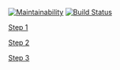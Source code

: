 [![Maintainability](https://api.codeclimate.com/v1/badges/399fb6e242b111db1e79/maintainability)](https://codeclimate.com/github/caviarman/project-lvl2-s349/maintainability)
[![Build Status](https://travis-ci.org/caviarman/project-lvl2-s349.svg?branch=master)](https://travis-ci.org/caviarman/project-lvl2-s349)

[Step 1](https://asciinema.org/a/0RgnIeFpH4adJuZl2QxFfWYPk)

[Step 2](https://asciinema.org/a/Rw1OdHRW0BJlNFKJnruR1qgQS)

[Step 3](https://asciinema.org/a/1JAA7Gc30iAJWDeFiH3EaUQ0x)
